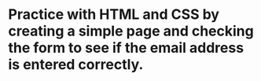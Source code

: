 # Practice with HTML and CSS by creating a simple page and checking the form to see if the email address is entered correctly.
